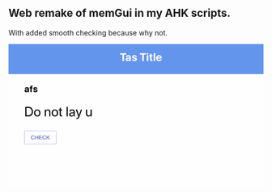## Web remake of memGui in my AHK scripts.

With added smooth checking because why not.

![](TasType.gif)
